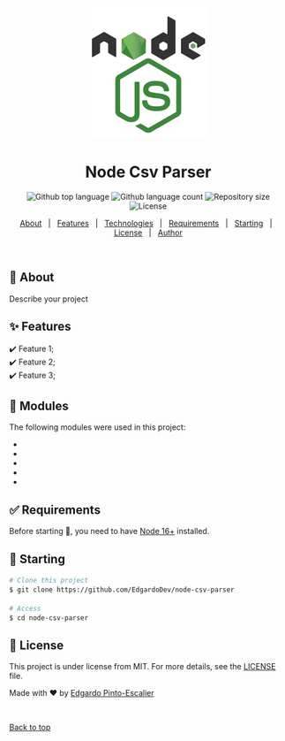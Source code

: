 <div align="center" id="top"> 
  <img src="https://github.com/EdgardoDev/MyFiles/blob/main/nodejs.png?raw=true" alt="NodeJS Logo"/>
</div>

<h1 align="center">Node Csv Parser</h1>

<p align="center">
  <img alt="Github top language" src="https://img.shields.io/github/languages/top/EdgardoDev/node-csv-parser?logo=python&logoColor=%23fff&style=for-the-badge&color=066da5">

  <img alt="Github language count" src="https://img.shields.io/github/languages/count/EdgardoDev/node-csv-parser?logo=python&logoColor=%23fff&style=for-the-badge&color=066da5">

  <img alt="Repository size" src="https://img.shields.io/github/repo-size/EdgardoDev/node-csv-parser?logo=github&logoColor=%23fff&style=for-the-badge&color=066da5">

  <img alt="License" src="https://img.shields.io/github/license/EdgardoDev/node-csv-parser?logo=github&style=for-the-badge&color=066da5">
</p>

<p align="center">
  <a href="#dart-about">About</a> &#xa0; | &#xa0; 
  <a href="#sparkles-features">Features</a> &#xa0; | &#xa0;
  <a href="#rocket-technologies">Technologies</a> &#xa0; | &#xa0;
  <a href="#white_check_mark-requirements">Requirements</a> &#xa0; | &#xa0;
  <a href="#checkered_flag-starting">Starting</a> &#xa0; | &#xa0;
  <a href="#memo-license">License</a> &#xa0; | &#xa0;
  <a href="https://github.com/EdgardoDev" target="_blank">Author</a>
</p>

<br>

## :dart: About ##

Describe your project

## :sparkles: Features ##

:heavy_check_mark: Feature 1;\
:heavy_check_mark: Feature 2;\
:heavy_check_mark: Feature 3;

## :rocket: Modules ##

The following modules were used in this project:

- []()
- []()
- []()
- []()
- []()

## :white_check_mark: Requirements ##

Before starting :checkered_flag:, you need to have [Node 16+](https://nodejs.org/en/) installed.

## :checkered_flag: Starting ##

```bash
# Clone this project
$ git clone https://github.com/EdgardoDev/node-csv-parser

# Access
$ cd node-csv-parser
```

## :memo: License ##

This project is under license from MIT. For more details, see the [LICENSE](LICENSE.md) file.


Made with :heart: by <a href="https://github.com/EdgardoDev" target="_blank">Edgardo Pinto-Escalier</a>

&#xa0;

<a href="#top">Back to top</a>

